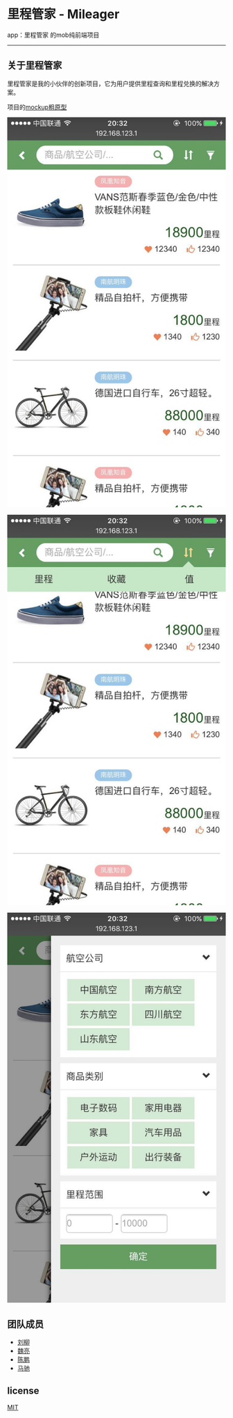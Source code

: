 # 里程管家 - Mileager
app：里程管家 的mob纯前端项目

------

## 关于里程管家

里程管家是我的小伙伴的创新项目，它为用户提供里程查询和里程兑换的解决方案。

项目的[mockup粗原型](https://www.mockplus.cn/project/run/kpkNcqz2b1D07NgM?from=singlemessage&isappinstalled=0)

![](doc/d-1.jpg)

![](doc/d-2.jpg)

![](doc/d-3.jpg)

## 团队成员

* [刘柳](http://weibo.com/66cnu?is_all=1)
* [魏亮]()
* [陈鹏]()
* [马驰](http://www.himachi.cn)

## license

[MIT](LICENSE)

